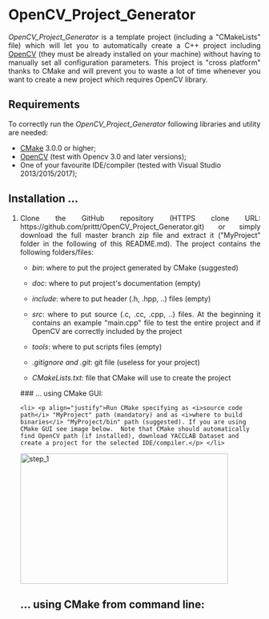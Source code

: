 # OpenCV_Project_Generator

<p align="justify"> 
<i>OpenCV_Project_Generator</i> is a template project (including a "CMakeLists" file) which will let you to automatically create a C++ project including <a href="http://opencv.org/">OpenCV</a> (they must be already installed on your machine) without having to manually set all configuration parameters.
This project is "cross platform" thanks to CMake and will prevent you to waste a lot of time whenever you want to create a new project which requires OpenCV library. 
</p>

## Requirements

<p align="justify">To correctly run the <i>OpenCV_Project_Generator</i> following libraries and utility are needed:</p>

<ul>
	<li> <a href="https://cmake.org/download/">CMake</a> 3.0.0 or higher; </li>
	<li> <a href="http://opencv.org/downloads.html">OpenCV</a> (test with Opencv 3.0 and later versions); </li>
	<li> One of your favourite IDE/compiler (tested with Visual Studio 2013/2015/2017); </li>
</ul>

## Installation ...

<ol>
	<li><p align="justify">Clone the GitHub repository (HTTPS clone URL: https://github.com/prittt/OpenCV_Project_Generator.git) or simply download the full master branch zip file and extract it ("MyProject" folder in the following of this README.md). The project contains the following folders/files: </p> </li>
	<ul>
		<li> <p align="justify"><i>bin</i>: where to put the project generated by CMake (suggested)</p> </li>
		<li> <p align="justify"><i>doc</i>: where to put project's documentation (empty)</p> </li>	
		<li> <p align="justify"><i>include</i>: where to put header (.h, .hpp, ..) files (empty)</p> </li>
		<li> <p align="justify"><i>src</i>: where to put source (.c, .cc, .cpp, ..) files. At the beginning it contains an example "main.cpp" file to test the entire project and if OpenCV are correctly included by the project</p> </li>
		<li> <p align="justify"><i>tools</i>: where to put scripts files (empty)</p> </li>
		<li> <p align="justify"><i>.gitignore and .git</i>: git file (useless for your project)</p> </li>
		<li> <p align="justify"><i>CMakeLists.txt</i>: file that CMake will use to create the project</p> </li>
	</ul>
### ... using CMake GUI:

	<li> <p align="justify">Run CMake specifying as <i>source code path</i> "MyProject" path (mandatory) and as <i>where to build binaries</i> "MyProject/bin" path (suggested). If you are using CMake GUI see image below.  Note that CMake should automatically find OpenCV path (if installed), download YACCLAB Dataset and create a project for the selected IDE/compiler.</p> </li>

<img src="https://github.com/prittt/OpenCV_Project_Generator/tree/master/data/readme_imgs/" alt="step_1" height="260" width="415">

## ... using CMake from command line:

</ol>


